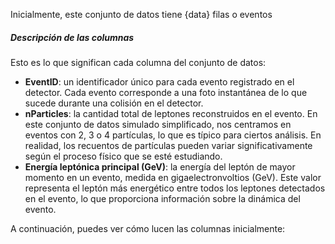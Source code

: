 Inicialmente, este conjunto de datos tiene {data} filas o eventos

##### Descripción de las columnas
Esto es lo que significan cada columna del conjunto de datos:
- **EventID**: un identificador único para cada evento registrado en el detector. Cada evento corresponde a una foto instantánea de lo que sucede durante una colisión en el detector.
- **nParticles**: la cantidad total de leptones reconstruidos en el evento. En este conjunto de datos simulado simplificado, nos centramos en eventos con 2, 3 o 4 partículas, lo que es típico para ciertos análisis. En realidad, los recuentos de partículas pueden variar significativamente según el proceso físico que se esté estudiando.
- **Energía leptónica principal (GeV)**: la energía del leptón de mayor momento en un evento, medida en gigaelectronvoltios (GeV). Este valor representa el leptón más energético entre todos los leptones detectados en el evento, lo que proporciona información sobre la dinámica del evento.

A continuación, puedes ver cómo lucen las columnas inicialmente:
